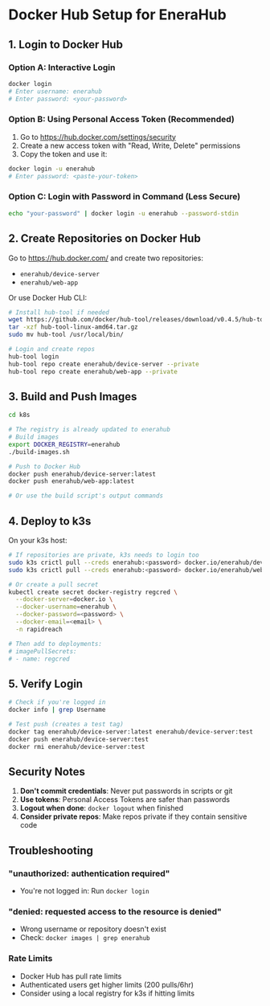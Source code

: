 # Docker Hub Setup for EneraHub

## 1. Login to Docker Hub

### Option A: Interactive Login
```bash
docker login
# Enter username: enerahub
# Enter password: <your-password>
```

### Option B: Using Personal Access Token (Recommended)
1. Go to https://hub.docker.com/settings/security
2. Create a new access token with "Read, Write, Delete" permissions
3. Copy the token and use it:
```bash
docker login -u enerahub
# Enter password: <paste-your-token>
```

### Option C: Login with Password in Command (Less Secure)
```bash
echo "your-password" | docker login -u enerahub --password-stdin
```

## 2. Create Repositories on Docker Hub

Go to https://hub.docker.com/ and create two repositories:
- `enerahub/device-server`
- `enerahub/web-app`

Or use Docker Hub CLI:
```bash
# Install hub-tool if needed
wget https://github.com/docker/hub-tool/releases/download/v0.4.5/hub-tool-linux-amd64.tar.gz
tar -xzf hub-tool-linux-amd64.tar.gz
sudo mv hub-tool /usr/local/bin/

# Login and create repos
hub-tool login
hub-tool repo create enerahub/device-server --private
hub-tool repo create enerahub/web-app --private
```

## 3. Build and Push Images

```bash
cd k8s

# The registry is already updated to enerahub
# Build images
export DOCKER_REGISTRY=enerahub
./build-images.sh

# Push to Docker Hub
docker push enerahub/device-server:latest
docker push enerahub/web-app:latest

# Or use the build script's output commands
```

## 4. Deploy to k3s

On your k3s host:
```bash
# If repositories are private, k3s needs to login too
sudo k3s crictl pull --creds enerahub:<password> docker.io/enerahub/device-server:latest
sudo k3s crictl pull --creds enerahub:<password> docker.io/enerahub/web-app:latest

# Or create a pull secret
kubectl create secret docker-registry regcred \
  --docker-server=docker.io \
  --docker-username=enerahub \
  --docker-password=<password> \
  --docker-email=<email> \
  -n rapidreach

# Then add to deployments:
# imagePullSecrets:
# - name: regcred
```

## 5. Verify Login

```bash
# Check if you're logged in
docker info | grep Username

# Test push (creates a test tag)
docker tag enerahub/device-server:latest enerahub/device-server:test
docker push enerahub/device-server:test
docker rmi enerahub/device-server:test
```

## Security Notes

1. **Don't commit credentials**: Never put passwords in scripts or git
2. **Use tokens**: Personal Access Tokens are safer than passwords
3. **Logout when done**: `docker logout` when finished
4. **Consider private repos**: Make repos private if they contain sensitive code

## Troubleshooting

### "unauthorized: authentication required"
- You're not logged in: Run `docker login`

### "denied: requested access to the resource is denied"
- Wrong username or repository doesn't exist
- Check: `docker images | grep enerahub`

### Rate Limits
- Docker Hub has pull rate limits
- Authenticated users get higher limits (200 pulls/6hr)
- Consider using a local registry for k3s if hitting limits
